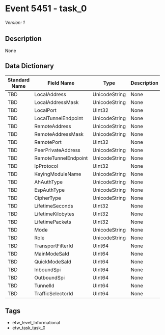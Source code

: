 # Event 5451 - task_0
###### Version: 1

## Description
None

## Data Dictionary
|Standard Name|Field Name|Type|Description|Sample Value|
|---|---|---|---|---|
|TBD|LocalAddress|UnicodeString|None|`None`|
|TBD|LocalAddressMask|UnicodeString|None|`None`|
|TBD|LocalPort|UInt32|None|`None`|
|TBD|LocalTunnelEndpoint|UnicodeString|None|`None`|
|TBD|RemoteAddress|UnicodeString|None|`None`|
|TBD|RemoteAddressMask|UnicodeString|None|`None`|
|TBD|RemotePort|UInt32|None|`None`|
|TBD|PeerPrivateAddress|UnicodeString|None|`None`|
|TBD|RemoteTunnelEndpoint|UnicodeString|None|`None`|
|TBD|IpProtocol|UInt32|None|`None`|
|TBD|KeyingModuleName|UnicodeString|None|`None`|
|TBD|AhAuthType|UnicodeString|None|`None`|
|TBD|EspAuthType|UnicodeString|None|`None`|
|TBD|CipherType|UnicodeString|None|`None`|
|TBD|LifetimeSeconds|UInt32|None|`None`|
|TBD|LifetimeKilobytes|UInt32|None|`None`|
|TBD|LifetimePackets|UInt32|None|`None`|
|TBD|Mode|UnicodeString|None|`None`|
|TBD|Role|UnicodeString|None|`None`|
|TBD|TransportFilterId|UInt64|None|`None`|
|TBD|MainModeSaId|UInt64|None|`None`|
|TBD|QuickModeSaId|UInt64|None|`None`|
|TBD|InboundSpi|UInt64|None|`None`|
|TBD|OutboundSpi|UInt64|None|`None`|
|TBD|TunnelId|UInt64|None|`None`|
|TBD|TrafficSelectorId|UInt64|None|`None`|

## Tags
* etw_level_Informational
* etw_task_task_0